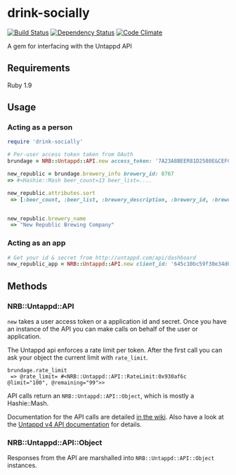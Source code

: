 # drink-socially

[![Build Status](https://secure.travis-ci.org/NewRepublicBrewing/drink-socially.png)](http://travis-ci.org/NewRepublicBrewing/drink-socially)
[![Dependency Status](https://gemnasium.com/NewRepublicBrewing/drink-socially.png)](https://gemnasium.com/NewRepublicBrewing/drink-socially)
[![Code Climate](https://codeclimate.com/badge.png)](https://codeclimate.com/github/NewRepublicBrewing/drink-socially)

A gem for interfacing with the Untappd API

## Requirements

Ruby 1.9

## Usage

### Acting as a person

```ruby
require 'drink-socially'

# Per-user access token taken from OAuth
brundage = NRB::Untappd::API.new access_token: '7A23A8BEER81D2580E&CEFC405C60693AC476AA'

new_republic = brundage.brewery_info brewery_id: 8767
=> #<Hashie::Mash beer_count=13 beer_list=....

new_republic.attributes.sort
 => [:beer_count, :beer_list, :brewery_description, :brewery_id, :brewery_in_production, :brewery_label, :brewery_name, :brewery_type, :checkins, :claimed_status, :contact, :country_name, :location, :media, :rating, :stats] 


new_republic.brewery_name
 => "New Republic Brewing Company" 

```

### Acting as an app

```ruby
# Get your id & secret from http://untappd.com/api/dashboard
new_republic_app = NRB::Untappd::API.new client_id: '645c10bc59f30e34d6fd265cfdeb75e', client_secret: '9ffe686c814207df12f9b0e0bc0cdab'
```

## Methods

### NRB::Untappd::API

`new` takes a user access token or a application id and secret. Once you have an instance of the API you can make calls on behalf of the user or application.

The Untappd api enforces a rate limit per token.  After the first call you can ask your object the current limit with `rate_limit`.

```
brundage.rate_limit
 => @rate_limit= #<NRB::Untappd::API::RateLimit:0x930af6c @limit="100", @remaining="99">>
```

API calls return an `NRB::Untappd::API::Object`, which is mostly a Hashie::Mash.

Documentation for the API calls are detailed [in the wiki](drink-socially/wiki/api_calls).  Also have a look at the [Untappd v4 API documentation](http://untappd.com/api/docs/v4) for details.

### NRB::Untappd::API::Object

Responses from the API are marshalled into `NRB::Untappd::API::Object` instances.
